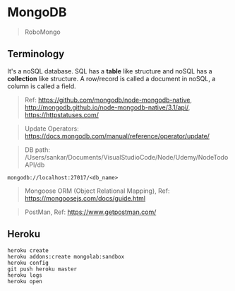 # MongoDB

>RoboMongo

## Terminology

It's a noSQL database. SQL has a **table** like structure and noSQL has a **collection** like structure. A row/record is called a document in noSQL, a column is called a field.

>Ref: https://github.com/mongodb/node-mongodb-native, http://mongodb.github.io/node-mongodb-native/3.1/api/, https://httpstatuses.com/

>Update Operators: https://docs.mongodb.com/manual/reference/operator/update/

>DB path: /Users/sankar/Documents/VisualStudioCode/Node/Udemy/NodeTodoAPI/db

```
mongodb://localhost:27017/<db_name>
```

>Mongoose ORM (Object Relational Mapping), Ref: https://mongoosejs.com/docs/guide.html

>PostMan, Ref: https://www.getpostman.com/

## Heroku 

```
heroku create
heroku addons:create mongolab:sandbox
heroku config
git push heroku master
heroku logs
heroku open
```
